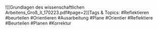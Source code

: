 
![[Grundlagen des wissenschaftlichen Arbeitens_Groß_II_170223.pdf#page=2]]Tags & Topics:
   #Reflektieren
   #beurteilen
   #Orientieren
   #Ausarbeitung
   #Plane
   #Orientier
   #Reflektiere
   #Beurteilen
   #Planen
   #Korrektur